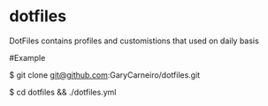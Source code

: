 dotfiles
========

DotFiles contains profiles  and customistions that used on daily basis

#Example

$ git clone git@github.com:GaryCarneiro/dotfiles.git

$ cd dotfiles && ./dotfiles.yml
